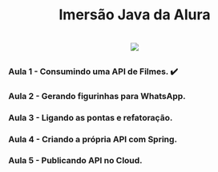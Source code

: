 
<h1 align="center">Imersão Java da Alura</h1>

<h1 align="center">
<img src="http://img.shields.io/static/v1?label=STATUS&message=EM%20DESENVOLVIMENTO&color=GREEN&style=for-the-badge">
</h1>

##
### Aula 1 - Consumindo uma API de Filmes. ✔️
### Aula 2 - Gerando figurinhas para WhatsApp. 
### Aula 3 - Ligando as pontas e refatoração.
### Aula 4 - Criando a própria API com Spring.
### Aula 5 - Publicando API no Cloud.
##
